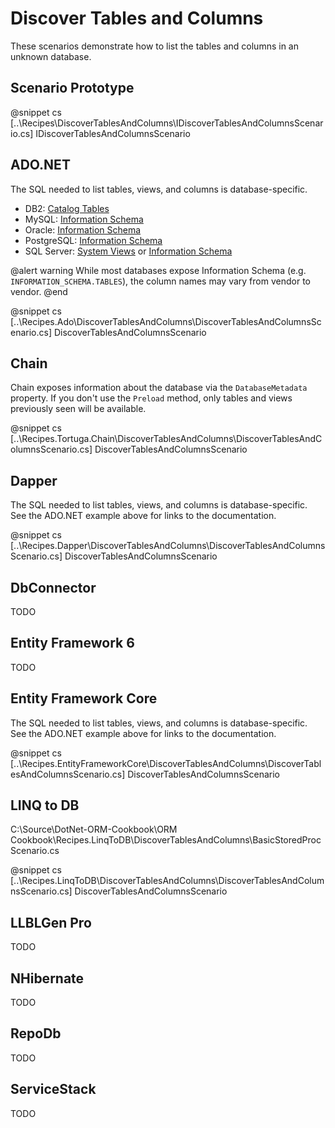 ﻿# Discover Tables and Columns

These scenarios demonstrate how to list the tables and columns in an unknown database. 

## Scenario Prototype

@snippet cs [..\Recipes\DiscoverTablesAndColumns\IDiscoverTablesAndColumnsScenario.cs] IDiscoverTablesAndColumnsScenario

## ADO.NET

The SQL needed to list tables, views, and columns is database-specific. 

* DB2: [Catalog Tables](https://www.ibm.com/support/knowledgecenter/en/SSEPEK_11.0.0/cattab/src/tpc/db2z_catalogtablesintro.html)
* MySQL: [Information Schema](https://dev.mysql.com/doc/refman/5.7/en/information-schema.html)
* Oracle: [Information Schema](https://docs.microsoft.com/en-us/dotnet/framework/data/adonet/oracle-schema-collections)
* PostgreSQL: [Information Schema](https://www.postgresql.org/docs/9.1/information-schema.html)
* SQL Server: [System Views]() or [Information Schema](https://docs.microsoft.com/en-us/dotnet/framework/data/adonet/sql-server-schema-collections)

@alert warning
While most databases expose Information Schema (e.g. `INFORMATION_SCHEMA.TABLES`), the column names may vary from vendor to vendor.
@end

@snippet cs [..\Recipes.Ado\DiscoverTablesAndColumns\DiscoverTablesAndColumnsScenario.cs] DiscoverTablesAndColumnsScenario

## Chain

Chain exposes information about the database via the `DatabaseMetadata` property. If you don't use the `Preload` method, only tables and views previously seen will be available.

@snippet cs [..\Recipes.Tortuga.Chain\DiscoverTablesAndColumns\DiscoverTablesAndColumnsScenario.cs] DiscoverTablesAndColumnsScenario

## Dapper

The SQL needed to list tables, views, and columns is database-specific. See the ADO.NET example above for links to the documentation. 

@snippet cs [..\Recipes.Dapper\DiscoverTablesAndColumns\DiscoverTablesAndColumnsScenario.cs] DiscoverTablesAndColumnsScenario

## DbConnector

TODO

## Entity Framework 6

TODO

## Entity Framework Core

The SQL needed to list tables, views, and columns is database-specific. See the ADO.NET example above for links to the documentation.

@snippet cs [..\Recipes.EntityFrameworkCore\DiscoverTablesAndColumns\DiscoverTablesAndColumnsScenario.cs] DiscoverTablesAndColumnsScenario

## LINQ to DB

C:\Source\DotNet-ORM-Cookbook\ORM Cookbook\Recipes.LinqToDB\DiscoverTablesAndColumns\BasicStoredProcScenario.cs

@snippet cs [..\Recipes.LinqToDB\DiscoverTablesAndColumns\DiscoverTablesAndColumnsScenario.cs] DiscoverTablesAndColumnsScenario

## LLBLGen Pro 

TODO

## NHibernate

TODO

## RepoDb

TODO

## ServiceStack

TODO
